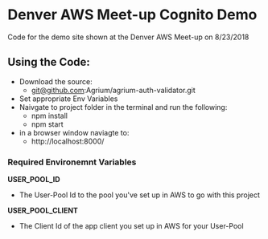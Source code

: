 # Denver AWS Meet-up Cognito Demo

Code for the demo site shown at the Denver AWS Meet-up on 8/23/2018

## Using the Code:
* Download the source:
  * git@github.com:Agrium/agrium-auth-validator.git
* Set appropriate Env Variables 
* Naivgate to project folder in the terminal and run the following: 
  * npm install
  * npm start
* in a browser window naviagte to:
  * http://localhost:8000/

### Required Environemnt Variables
**USER_POOL_ID**
* The User-Pool Id to the pool you've set up in AWS to go with this project

**USER_POOL_CLIENT**
* The Client Id of the app client you set up in AWS for your User-Pool
